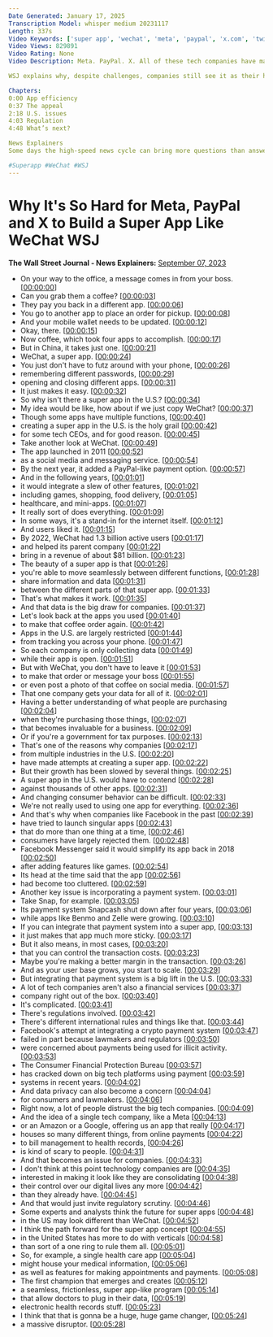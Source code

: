 ```yaml
---
Date Generated: January 17, 2025
Transcription Model: whisper medium 20231117
Length: 337s
Video Keywords: ['super app', 'wechat', 'meta', 'paypal', 'x.com', 'twitter x', 'meta super app', 'elon musk', 'musk super app', 'super app news', 'tech news', 'app store', 'wechat sign up', 'wechat pay', 'wechat account', 'data sharing', 'venmo', 'doordash', 'apple wallet', 'snapchat', 'cashapp', 'why is there no super app', 'super app x', 'super app examples', 'zelle', 'payment system design', 'payment apps', 'transaction costs', 'fintech', 'regulations', 'facebook cryptocurrency', 'big tech', 'big tech companies', 'amazon', 'google', 'google super app', 'tech', 'bnss']
Video Views: 829891
Video Rating: None
Video Description: Meta. PayPal. X. All of these tech companies have made attempts at a “super app” in the U.S., following the success of WeChat in China, but have yet to get one off the ground. Tech leaders have struggled to combine elements like social media, messaging, payment and more into one place. So what’s holding the U.S. back from having a super app available?

WSJ explains why, despite challenges, companies still see it as their holy grail product. 

Chapters:
0:00 App efficiency
0:37 The appeal
2:18 U.S. issues
4:03 Regulation
4:48 What’s next?

News Explainers
Some days the high-speed news cycle can bring more questions than answers. WSJ’s news explainers break down the day's biggest stories into bite-size pieces to help you make sense of the news.

#Superapp #WeChat #WSJ
---
```


# Why It's So Hard for Meta, PayPal and X to Build a Super App Like WeChat  WSJ
**The Wall Street Journal - News Explainers:** [September 07, 2023](https://www.youtube.com/watch?v=iPLL8-919Bc)
*  On your way to the office, a message comes in from your boss. [[00:00:00](https://www.youtube.com/watch?v=iPLL8-919Bc&t=0.0s)]
*  Can you grab them a coffee? [[00:00:03](https://www.youtube.com/watch?v=iPLL8-919Bc&t=3.8000000000000003s)]
*  They pay you back in a different app. [[00:00:06](https://www.youtube.com/watch?v=iPLL8-919Bc&t=6.0s)]
*  You go to another app to place an order for pickup. [[00:00:08](https://www.youtube.com/watch?v=iPLL8-919Bc&t=8.64s)]
*  And your mobile wallet needs to be updated. [[00:00:12](https://www.youtube.com/watch?v=iPLL8-919Bc&t=12.200000000000001s)]
*  Okay, there. [[00:00:15](https://www.youtube.com/watch?v=iPLL8-919Bc&t=15.44s)]
*  Now coffee, which took four apps to accomplish. [[00:00:17](https://www.youtube.com/watch?v=iPLL8-919Bc&t=17.36s)]
*  But in China, it takes just one. [[00:00:21](https://www.youtube.com/watch?v=iPLL8-919Bc&t=21.96s)]
*  WeChat, a super app. [[00:00:24](https://www.youtube.com/watch?v=iPLL8-919Bc&t=24.88s)]
*  You just don't have to futz around with your phone, [[00:00:26](https://www.youtube.com/watch?v=iPLL8-919Bc&t=26.72s)]
*  remembering different passwords, [[00:00:29](https://www.youtube.com/watch?v=iPLL8-919Bc&t=29.36s)]
*  opening and closing different apps. [[00:00:31](https://www.youtube.com/watch?v=iPLL8-919Bc&t=31.04s)]
*  It just makes it easy. [[00:00:32](https://www.youtube.com/watch?v=iPLL8-919Bc&t=32.68s)]
*  So why isn't there a super app in the U.S.? [[00:00:34](https://www.youtube.com/watch?v=iPLL8-919Bc&t=34.4s)]
*  My idea would be like, how about if we just copy WeChat? [[00:00:37](https://www.youtube.com/watch?v=iPLL8-919Bc&t=37.36s)]
*  Though some apps have multiple functions, [[00:00:40](https://www.youtube.com/watch?v=iPLL8-919Bc&t=40.76s)]
*  creating a super app in the U.S. is the holy grail [[00:00:42](https://www.youtube.com/watch?v=iPLL8-919Bc&t=42.879999999999995s)]
*  for some tech CEOs, and for good reason. [[00:00:45](https://www.youtube.com/watch?v=iPLL8-919Bc&t=45.959999999999994s)]
*  Take another look at WeChat. [[00:00:49](https://www.youtube.com/watch?v=iPLL8-919Bc&t=49.4s)]
*  The app launched in 2011 [[00:00:52](https://www.youtube.com/watch?v=iPLL8-919Bc&t=52.239999999999995s)]
*  as a social media and messaging service. [[00:00:54](https://www.youtube.com/watch?v=iPLL8-919Bc&t=54.12s)]
*  By the next year, it added a PayPal-like payment option. [[00:00:57](https://www.youtube.com/watch?v=iPLL8-919Bc&t=57.0s)]
*  And in the following years, [[00:01:01](https://www.youtube.com/watch?v=iPLL8-919Bc&t=61.120000000000005s)]
*  it would integrate a slew of other features, [[00:01:02](https://www.youtube.com/watch?v=iPLL8-919Bc&t=62.68s)]
*  including games, shopping, food delivery, [[00:01:05](https://www.youtube.com/watch?v=iPLL8-919Bc&t=65.24s)]
*  healthcare, and mini-apps. [[00:01:07](https://www.youtube.com/watch?v=iPLL8-919Bc&t=67.64s)]
*  It really sort of does everything. [[00:01:09](https://www.youtube.com/watch?v=iPLL8-919Bc&t=69.6s)]
*  In some ways, it's a stand-in for the internet itself. [[00:01:12](https://www.youtube.com/watch?v=iPLL8-919Bc&t=72.2s)]
*  And users liked it. [[00:01:15](https://www.youtube.com/watch?v=iPLL8-919Bc&t=75.52s)]
*  By 2022, WeChat had 1.3 billion active users [[00:01:17](https://www.youtube.com/watch?v=iPLL8-919Bc&t=77.64s)]
*  and helped its parent company [[00:01:22](https://www.youtube.com/watch?v=iPLL8-919Bc&t=82.04s)]
*  bring in a revenue of about $81 billion. [[00:01:23](https://www.youtube.com/watch?v=iPLL8-919Bc&t=83.52000000000001s)]
*  The beauty of a super app is that [[00:01:26](https://www.youtube.com/watch?v=iPLL8-919Bc&t=86.72000000000001s)]
*  you're able to move seamlessly between different functions, [[00:01:28](https://www.youtube.com/watch?v=iPLL8-919Bc&t=88.44000000000001s)]
*  share information and data [[00:01:31](https://www.youtube.com/watch?v=iPLL8-919Bc&t=91.64s)]
*  between the different parts of that super app. [[00:01:33](https://www.youtube.com/watch?v=iPLL8-919Bc&t=93.68s)]
*  That's what makes it work. [[00:01:35](https://www.youtube.com/watch?v=iPLL8-919Bc&t=95.68s)]
*  And that data is the big draw for companies. [[00:01:37](https://www.youtube.com/watch?v=iPLL8-919Bc&t=97.4s)]
*  Let's look back at the apps you used [[00:01:40](https://www.youtube.com/watch?v=iPLL8-919Bc&t=100.96000000000001s)]
*  to make that coffee order again. [[00:01:42](https://www.youtube.com/watch?v=iPLL8-919Bc&t=102.56s)]
*  Apps in the U.S. are largely restricted [[00:01:44](https://www.youtube.com/watch?v=iPLL8-919Bc&t=104.76s)]
*  from tracking you across your phone. [[00:01:47](https://www.youtube.com/watch?v=iPLL8-919Bc&t=107.24000000000001s)]
*  So each company is only collecting data [[00:01:49](https://www.youtube.com/watch?v=iPLL8-919Bc&t=109.12s)]
*  while their app is open. [[00:01:51](https://www.youtube.com/watch?v=iPLL8-919Bc&t=111.48s)]
*  But with WeChat, you don't have to leave it [[00:01:53](https://www.youtube.com/watch?v=iPLL8-919Bc&t=113.28s)]
*  to make that order or message your boss [[00:01:55](https://www.youtube.com/watch?v=iPLL8-919Bc&t=115.44s)]
*  or even post a photo of that coffee on social media. [[00:01:57](https://www.youtube.com/watch?v=iPLL8-919Bc&t=117.84s)]
*  That one company gets your data for all of it. [[00:02:01](https://www.youtube.com/watch?v=iPLL8-919Bc&t=121.24s)]
*  Having a better understanding of what people are purchasing [[00:02:04](https://www.youtube.com/watch?v=iPLL8-919Bc&t=124.72s)]
*  when they're purchasing those things, [[00:02:07](https://www.youtube.com/watch?v=iPLL8-919Bc&t=127.75999999999999s)]
*  that becomes invaluable for a business. [[00:02:09](https://www.youtube.com/watch?v=iPLL8-919Bc&t=129.56s)]
*  Or if you're a government for tax purposes. [[00:02:13](https://www.youtube.com/watch?v=iPLL8-919Bc&t=133.32s)]
*  That's one of the reasons why companies [[00:02:17](https://www.youtube.com/watch?v=iPLL8-919Bc&t=137.96s)]
*  from multiple industries in the U.S. [[00:02:20](https://www.youtube.com/watch?v=iPLL8-919Bc&t=140.16s)]
*  have made attempts at creating a super app. [[00:02:22](https://www.youtube.com/watch?v=iPLL8-919Bc&t=142.36s)]
*  But their growth has been slowed by several things. [[00:02:25](https://www.youtube.com/watch?v=iPLL8-919Bc&t=145.32s)]
*  A super app in the U.S. would have to contend [[00:02:28](https://www.youtube.com/watch?v=iPLL8-919Bc&t=148.35999999999999s)]
*  against thousands of other apps. [[00:02:31](https://www.youtube.com/watch?v=iPLL8-919Bc&t=151.16s)]
*  And changing consumer behavior can be difficult. [[00:02:33](https://www.youtube.com/watch?v=iPLL8-919Bc&t=153.51999999999998s)]
*  We're not really used to using one app for everything. [[00:02:36](https://www.youtube.com/watch?v=iPLL8-919Bc&t=156.76s)]
*  And that's why when companies like Facebook in the past [[00:02:39](https://www.youtube.com/watch?v=iPLL8-919Bc&t=159.76s)]
*  have tried to launch singular apps [[00:02:43](https://www.youtube.com/watch?v=iPLL8-919Bc&t=163.28s)]
*  that do more than one thing at a time, [[00:02:46](https://www.youtube.com/watch?v=iPLL8-919Bc&t=166.07999999999998s)]
*  consumers have largely rejected them. [[00:02:48](https://www.youtube.com/watch?v=iPLL8-919Bc&t=168.24s)]
*  Facebook Messenger said it would simplify its app back in 2018 [[00:02:50](https://www.youtube.com/watch?v=iPLL8-919Bc&t=170.32s)]
*  after adding features like games. [[00:02:54](https://www.youtube.com/watch?v=iPLL8-919Bc&t=174.56s)]
*  Its head at the time said that the app [[00:02:56](https://www.youtube.com/watch?v=iPLL8-919Bc&t=176.96s)]
*  had become too cluttered. [[00:02:59](https://www.youtube.com/watch?v=iPLL8-919Bc&t=179.12s)]
*  Another key issue is incorporating a payment system. [[00:03:01](https://www.youtube.com/watch?v=iPLL8-919Bc&t=181.4s)]
*  Take Snap, for example. [[00:03:05](https://www.youtube.com/watch?v=iPLL8-919Bc&t=185.08s)]
*  Its payment system Snapcash shut down after four years, [[00:03:06](https://www.youtube.com/watch?v=iPLL8-919Bc&t=186.68s)]
*  while apps like Benmo and Zelle were growing. [[00:03:10](https://www.youtube.com/watch?v=iPLL8-919Bc&t=190.2s)]
*  If you can integrate that payment system into a super app, [[00:03:13](https://www.youtube.com/watch?v=iPLL8-919Bc&t=193.52s)]
*  it just makes that app much more sticky. [[00:03:17](https://www.youtube.com/watch?v=iPLL8-919Bc&t=197.64000000000001s)]
*  But it also means, in most cases, [[00:03:20](https://www.youtube.com/watch?v=iPLL8-919Bc&t=200.28s)]
*  that you can control the transaction costs. [[00:03:23](https://www.youtube.com/watch?v=iPLL8-919Bc&t=203.16s)]
*  Maybe you're making a better margin in the transaction. [[00:03:26](https://www.youtube.com/watch?v=iPLL8-919Bc&t=206.07999999999998s)]
*  And as your user base grows, you start to scale. [[00:03:29](https://www.youtube.com/watch?v=iPLL8-919Bc&t=209.0s)]
*  But integrating that payment system is a big lift in the U.S. [[00:03:33](https://www.youtube.com/watch?v=iPLL8-919Bc&t=213.28s)]
*  A lot of tech companies aren't also a financial services [[00:03:37](https://www.youtube.com/watch?v=iPLL8-919Bc&t=217.76s)]
*  company right out of the box. [[00:03:40](https://www.youtube.com/watch?v=iPLL8-919Bc&t=220.44s)]
*  It's complicated. [[00:03:41](https://www.youtube.com/watch?v=iPLL8-919Bc&t=221.92s)]
*  There's regulations involved. [[00:03:42](https://www.youtube.com/watch?v=iPLL8-919Bc&t=222.76s)]
*  There's different international rules and things like that. [[00:03:44](https://www.youtube.com/watch?v=iPLL8-919Bc&t=224.35999999999999s)]
*  Facebook's attempt at integrating a crypto payment system [[00:03:47](https://www.youtube.com/watch?v=iPLL8-919Bc&t=227.51999999999998s)]
*  failed in part because lawmakers and regulators [[00:03:50](https://www.youtube.com/watch?v=iPLL8-919Bc&t=230.52s)]
*  were concerned about payments being used for illicit activity. [[00:03:53](https://www.youtube.com/watch?v=iPLL8-919Bc&t=233.64000000000001s)]
*  The Consumer Financial Protection Bureau [[00:03:57](https://www.youtube.com/watch?v=iPLL8-919Bc&t=237.32000000000002s)]
*  has cracked down on big tech platforms using payment [[00:03:59](https://www.youtube.com/watch?v=iPLL8-919Bc&t=239.20000000000002s)]
*  systems in recent years. [[00:04:02](https://www.youtube.com/watch?v=iPLL8-919Bc&t=242.04000000000002s)]
*  And data privacy can also become a concern [[00:04:04](https://www.youtube.com/watch?v=iPLL8-919Bc&t=244.16000000000003s)]
*  for consumers and lawmakers. [[00:04:06](https://www.youtube.com/watch?v=iPLL8-919Bc&t=246.88s)]
*  Right now, a lot of people distrust the big tech companies. [[00:04:09](https://www.youtube.com/watch?v=iPLL8-919Bc&t=249.20000000000002s)]
*  And the idea of a single tech company, like a Meta [[00:04:13](https://www.youtube.com/watch?v=iPLL8-919Bc&t=253.76000000000002s)]
*  or an Amazon or a Google, offering us an app that really [[00:04:17](https://www.youtube.com/watch?v=iPLL8-919Bc&t=257.8s)]
*  houses so many different things, from online payments [[00:04:22](https://www.youtube.com/watch?v=iPLL8-919Bc&t=262.44s)]
*  to bill management to health records, [[00:04:26](https://www.youtube.com/watch?v=iPLL8-919Bc&t=266.03999999999996s)]
*  is kind of scary to people. [[00:04:31](https://www.youtube.com/watch?v=iPLL8-919Bc&t=271.03999999999996s)]
*  And that becomes an issue for companies. [[00:04:33](https://www.youtube.com/watch?v=iPLL8-919Bc&t=273.08s)]
*  I don't think at this point technology companies are [[00:04:35](https://www.youtube.com/watch?v=iPLL8-919Bc&t=275.4s)]
*  interested in making it look like they are consolidating [[00:04:38](https://www.youtube.com/watch?v=iPLL8-919Bc&t=278.08s)]
*  their control over our digital lives any more [[00:04:42](https://www.youtube.com/watch?v=iPLL8-919Bc&t=282.08s)]
*  than they already have. [[00:04:45](https://www.youtube.com/watch?v=iPLL8-919Bc&t=285.2s)]
*  And that would just invite regulatory scrutiny. [[00:04:46](https://www.youtube.com/watch?v=iPLL8-919Bc&t=286.16s)]
*  Some experts and analysts think the future for super apps [[00:04:48](https://www.youtube.com/watch?v=iPLL8-919Bc&t=288.72s)]
*  in the US may look different than WeChat. [[00:04:52](https://www.youtube.com/watch?v=iPLL8-919Bc&t=292.0s)]
*  I think the path forward for the super app concept [[00:04:55](https://www.youtube.com/watch?v=iPLL8-919Bc&t=295.40000000000003s)]
*  in the United States has more to do with verticals [[00:04:58](https://www.youtube.com/watch?v=iPLL8-919Bc&t=298.88000000000005s)]
*  than sort of a one ring to rule them all. [[00:05:01](https://www.youtube.com/watch?v=iPLL8-919Bc&t=301.84000000000003s)]
*  So, for example, a single health care app [[00:05:04](https://www.youtube.com/watch?v=iPLL8-919Bc&t=304.20000000000005s)]
*  might house your medical information, [[00:05:06](https://www.youtube.com/watch?v=iPLL8-919Bc&t=306.8s)]
*  as well as features for making appointments and payments. [[00:05:08](https://www.youtube.com/watch?v=iPLL8-919Bc&t=308.72s)]
*  The first champion that emerges and creates [[00:05:12](https://www.youtube.com/watch?v=iPLL8-919Bc&t=312.32000000000005s)]
*  a seamless, frictionless, super app-like program [[00:05:14](https://www.youtube.com/watch?v=iPLL8-919Bc&t=314.76s)]
*  that allow doctors to plug in their data, [[00:05:19](https://www.youtube.com/watch?v=iPLL8-919Bc&t=319.59999999999997s)]
*  electronic health records stuff. [[00:05:23](https://www.youtube.com/watch?v=iPLL8-919Bc&t=323.12s)]
*  I think that that is gonna be a huge, huge game changer, [[00:05:24](https://www.youtube.com/watch?v=iPLL8-919Bc&t=324.8s)]
*  a massive disruptor. [[00:05:28](https://www.youtube.com/watch?v=iPLL8-919Bc&t=328.76s)]
